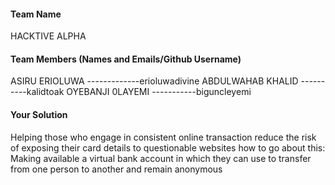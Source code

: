 #### Team Name
HACKTIVE ALPHA

#### Team Members (Names and Emails/Github Username)
ASIRU ERIOLUWA -------------erioluwadivine
ABDULWAHAB KHALID ----------kalidtoak
OYEBANJI 0LAYEMI -----------biguncleyemi

#### Your Solution
Helping those who engage in consistent online transaction reduce the risk of exposing their card details to questionable websites
how to go about this:
Making available a virtual bank account in which they can use to transfer from one person to another and remain anonymous
